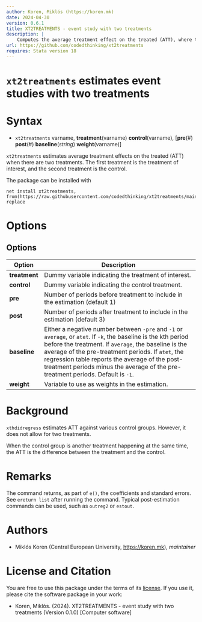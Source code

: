 ```yaml
---
author: Koren, Miklós (https://koren.mk)
date: 2024-04-30
version: 0.6.1
title: XT2TREATMENTS - event study with two treatments
description: |
    Computes the average treatment effect on the treated (ATT), where the control is another treatment happening at the same time.
url: https://github.com/codedthinking/xt2treatments
requires: Stata version 18
---
```

# `xt2treatments` estimates event studies with two treatments


# Syntax

- `xt2treatments` varname, **treatment**(varname) **control**(varname), [**pre**(#) **post**(#) **baseline**(*string*) **weight**(varname)]

`xt2treatments` estimates average treatment effects on the treated (ATT) when there are two treatments. The first treatment is the treatment of interest, and the second treatment is the control. 

The package can be installed with
```
net install xt2treatments, from(https://raw.githubusercontent.com/codedthinking/xt2treatments/main/) replace
```

# Options
## Options
Option | Description
-------|------------
**treatment** | Dummy variable indicating the treatment of interest.
**control** | Dummy variable indicating the control treatment.
**pre** | Number of periods before treatment to include in the estimation (default 1)
**post** | Number of periods after treatment to include in the estimation (default 3)
**baseline** | Either a negative number between `-pre` and `-1` or `average`, or `atet`. If `-k`, the baseline is the kth period before the treatment. If `average`, the baseline is the average of the pre-treatment periods. If `atet`, the regression table reports the average of the post-treatment periods minus the average of the pre-treatment periods. Default is `-1`.
**weight** | Variable to use as weights in the estimation.

# Background
`xthdidregress` estimates ATT against various control groups. However, it does not allow for two treatments. 

When the control group is another treatment happening at the same time, the ATT is the difference between the treatment and the control. 

# Remarks
The command returns, as part of `e()`, the coefficients and standard errors. See `ereturn list` after running the command. Typical post-estimation commands can be used, such as `outreg2` or `estout`.

# Authors
- Miklós Koren (Central European University, https://koren.mk), *maintainer*

# License and Citation
You are free to use this package under the terms of its [license](https://github.com/codedthinking/xt2treatments/blob/main/LICENSE). If you use it, please cite the software package in your work:

- Koren, Miklós. (2024). XT2TREATMENTS - event study with two treatments (Version 0.1.0) [Computer software]

